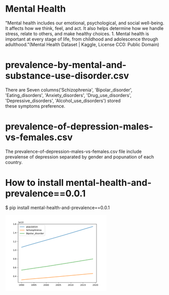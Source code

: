 # Mental Health

"Mental health includes our emotional, psychological, and social well-being. It affects how we think, feel, and act. It also helps determine how we handle stress, relate to others, and make healthy choices. 1. Mental health is important at every stage of life, from childhood and adolescence through adulthood."(Mental Health Dataset | Kaggle, License CC0: Public Domain)

# prevalence-by-mental-and-substance-use-disorder.csv

There are Seven columns('Schizophrenia', 'Bipolar_disorder', 'Eating_disorders', 'Anxiety_disorders', 'Drug_use_disorders', 'Depressive_disorders', 'Alcohol_use_disorders') stored  
these symptoms preference.

# prevalence-of-depression-males-vs-females.csv

The prevalence-of-depression-males-vs-females.csv file include prevalense of depression separated by gender and popunation of each country.

# How to install mental-health-and-prevalence==0.0.1

$ pip install mental-health-and-prevalence==0.0.1

<img src="https://github.com/RikoWatanabe/MentalHelse/blob/master/result.png" width=320 height=240 >
